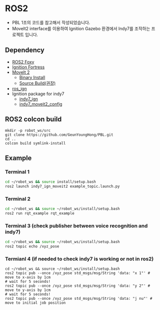 # ROS2

* PBL 1조의 코드를 참고해서 작성되었습니다.
* MoveIt2 interface를 이용하여 Ignition Gazebo 환경에서 Indy7를 조작하는 프로젝트 입니다.

## Dependency

- [ROS2 Foxy](https://docs.ros.org/en/foxy/Installation.html)
- [Ignition Fortress](https://ignitionrobotics.org/docs/fortress)
- [MoveIt 2](https://moveit.ros.org/)
  - [Binary Install](https://moveit.ros.org/install-moveit2/binary)
  - [Source Build(권장)](https://moveit.ros.org/install-moveit2/source/)
- [ros_ign](https://github.com/ignitionrobotics/ros_ign/tree/ros2)
- Ignition package for indy7
  - [indy7_ign](https://github.com/HYU-PBLRC-PB1/indy7_ign.git)
  - [indy7_moveit2_config](https://github.com/HYU-PBLRC-PB1/indy7_moveit2_config.git)

## ROS2 colcon build
```
mkdir -p robot_ws/src
git clone https://github.com/GeunYoungHong/PBL.git
cd ..
colcon build symlink-install
```

## Example

### Terminal 1
```bash
cd ~/robot_ws && source install/setup.bash
ros2 launch indy7_ign_moveit2 example_topic.launch.py 
```
### Terminal 2
```bash
cd ~/robot_ws && source ~/robot_ws/install/setup.bash
ros2 run rqt_example rqt_example
```
### Terminal 3 (check publisher between voice recognition and indy7)
```bash
cd ~/robot_ws && source ~/robot_ws/install/setup.bash
ros2 topic echo /xyz_pose
```
### Termianl 4 (if needed to check indy7 is working or not in ros2)
```
cd ~/robot_ws && source ~/robot_ws/install/setup.bash
ros2 topic pub --once /xyz_pose std_msgs/msg/String 'data: "x 1"' # move to x-axis by 1cm
# wait for 5 seconds!
ros2 topic pub --once /xyz_pose std_msgs/msg/String 'data: "y 2"' # move to y-axis by 1cm
# wait for 5 seconds!
ros2 topic pub --once /xyz_pose std_msgs/msg/String 'data: "j nu"' # move to initial job position
```
